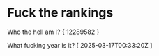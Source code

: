 # Fuck the rankings

Who the hell am I?
{ 12289582 }

What fucking year is it?
[ 2025-03-17T00:33:20Z ]
